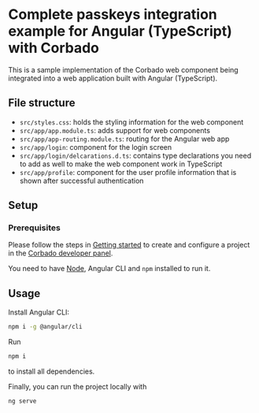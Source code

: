 # Complete passkeys integration example for Angular (TypeScript) with Corbado

This is a sample implementation of the Corbado web component being integrated into a web application built with Angular (TypeScript).

## File structure

- `src/styles.css`: holds the styling information for the web component
- `src/app/app.module.ts`: adds support for web components
- `src/app/app-routing.module.ts`: routing for the Angular web app
- `src/app/login`: component for the login screen
- `src/app/login/delcarations.d.ts`: contains type declarations you need to add as well to make the web component work in TypeScript
- `src/app/profile`: component for the user profile information that is shown after successful authentication

## Setup

### Prerequisites

Please follow the steps in [Getting started](https://docs.corbado.com/overview/getting-started) to create and configure
a project in the [Corbado developer panel](https://app.corbado.com/signin#register).

You need to have [Node](https://nodejs.org/en/download), Angular CLI and `npm` installed to run it.

## Usage
Install Angular CLI:


```bash
npm i -g @angular/cli
```

Run

```bash
npm i
```

to install all dependencies.

Finally, you can run the project locally with

```bash
ng serve
```
